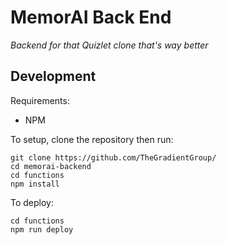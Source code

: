 # MemorAI Back End
*Backend for that Quizlet clone that's way better*

## Development
Requirements:
 - NPM

To setup, clone the repository then run:
```
git clone https://github.com/TheGradientGroup/
cd memorai-backend
cd functions
npm install
```

To deploy:
```
cd functions
npm run deploy
```